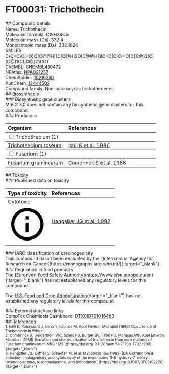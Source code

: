 
# FT00031: Trichothecin
<div class="molecule_image" style="float:left">
<img data-smiles= C/C=C\C(=O)O[C@@H]1C[C@H]2O[C@@H]3C=C(C)C(=O)C[C@]3(C)[C@]1(C)[C@]21CO1 data-smiles-options="{ 'width': 350, 'height': 350 }" />
</div>
## Compound details
<div style="overflow:hidden">
Name: Trichothecin<br>
Molecular formula: C19H24O5<br>
Molecular mass (Da): 332.4<br>
Monoisotopic mass (Da): 332.1624<br>
<div class="break_all">
SMILES: C/C=C\C(=O)O[C@@H]1C[C@H]2O[C@@H]3C=C(C)C(=O)C[C@]3(C)[C@]1(C)[C@]21CO1<br>
</div>
        ChEMBL: <a href=https://www.ebi.ac.uk/chembl/compound_report_card/CHEMBL480472 target="_blank">CHEMBL480472</a><br>
        NPAtlas: <a href=https://www.npatlas.org/explore/compounds/NPA021237 target="_blank">NPA021237</a><br>
        ChemSpider: <a href=https://www.chemspider.com/Chemical-Structure.10216230.html target="_blank">10216230</a><br>
        PubChem: <a href=https://pubchem.ncbi.nlm.nih.gov/compound/12444502 target="_blank">12444502</a><br>
    Compound family: Non-macrocyclic trichothecenes<br>
</div>

<div markdown="block" class="section">
## Biosynthesis
<div markdown="block" class="subsection">
### Biosynthetic gene clusters
<div markdown="block" class="indented_block">
MIBiG 3.0 does not contain any biosynthetic gene clusters for this compound.
</div>
</div>

<div markdown="block" class="subsection">
### Producers
<table>
<thead>
<tr>
<th style="text-align: left;" role="columnheader" width="40%" data-sort-default>Organism</th>
<th style="text-align: left;" role="columnheader" width="60%">References</th>
</tr>
</thead>
        <tbody class="header">
        <tr>
        <td style="text-align: left;" colspan="2">
        <input type="checkbox" data-toggle="toggle" id=Trichothecium>
        <label for=Trichothecium>Trichothecium (1)</label>
        </td>
        </tr>
        </tbody>
        <tbody class="hide">
                <tr>
                <td style="text-align: left;"><a href="https://www.ncbi.nlm.nih.gov/Taxonomy/Browser/wwwtax.cgi?mode=Info&id=47278" target="_blank">Trichothecium roseum</a></td>
                <td style="text-align: left;"><a href="#REF00046">Ishii K et al. 1986</a></td>
                </tr>
        </tbody>
        <tbody class="header">
        <tr>
        <td style="text-align: left;" colspan="2">
        <input type="checkbox" data-toggle="toggle" id=Fusarium>
        <label for=Fusarium>Fusarium (1)</label>
        </td>
        </tr>
        </tbody>
        <tbody class="hide">
                <tr>
                <td style="text-align: left;"><a href="https://www.ncbi.nlm.nih.gov/Taxonomy/Browser/wwwtax.cgi?mode=Info&id=5518" target="_blank">Fusarium graminearum</a></td>
                <td style="text-align: left;"><a href="#REF00047">Combrinck S et al. 1988</a></td>
                </tr>
        </tbody>
</table>
</div>
</div>

<div markdown="block" class="section">
## Toxicity
<div markdown="block" class="subsection">
### Published data on toxicity
<table>
<thead>
<tr>
<th style="text-align: left;" role="columnheader" width="40%" data-sort-default>Type of toxicity</th>
<th style="text-align: left;" role="columnheader" width="60%">References</th>
</tr>
</thead>
<tbody>
<tr>
<td style="text-align: left;">Cytotoxic <span class="twemoji" title="Toxic to cells"><svg xmlns="http://www.w3.org/2000/svg" viewBox="0 0 24 24"><path d="M11 9h2V7h-2m1 13c-4.41 0-8-3.59-8-8s3.59-8 8-8 8 3.59 8 8-3.59 8-8 8m0-18A10 10 0 0 0 2 12a10 10 0 0 0 10 10 10 10 0 0 0 10-10A10 10 0 0 0 12 2m-1 15h2v-6h-2v6Z"></path></svg></span></td>
<td style="text-align: left;"><a href="#REF00048">Hengstler JG et al. 1992</a></td>
</tr>
</tbody>
</table>
</div>

<div markdown="block" class="subsection">
### IARC classification of carcinogenicity
<div markdown="block" class="indented_block">
This compound hasn't been evaluated by the [International Agency for Research on Cancer](https://monographs.iarc.who.int/){:target="_blank"}.<br>
</div>
</div>

<div markdown="block" class="subsection">
### Regulation in food products
<div markdown="block" class="indented_block">
The [European Food Safety Authority](https://www.efsa.europa.eu/en){:target="_blank"} has not established any regulatory levels for this compound. <br>

The [U.S. Food and Drug Administration](https://www.fda.gov/){:target="_blank"} has not established any regulatory levels for this compound. <br>

</div>
</div>

<div markdown="block" class="subsection">
### External database links
<div markdown="block" class="indented_block">
CompTox Chemicals Dashboard: <a href=https://comptox.epa.gov/dashboard/chemical/details/DTXCID701016483 target="_blank">DTXCID701016483</a><br>
</div>
</div>
</div>

<div markdown="block" class="section">
## References
<div markdown="block" style="font-size: smaller;">
<span id=REF00046>
1. Ishii K, Kobayashi J, Ueno Y, Ichinoe M, Appl Environ Microbiol (1986) Occurrence of Trichothecin in Wheat.<br>
</span>

<span id=REF00047>
2. Combrinck S, Gelderblom WC, Spies HS, Burger BV, Thiel PG, Marasas WF, Appl Environ Microbiol (1988) [Isolation and characterization of trichothecin from corn cultures of Fusarium graminearum MRC 1125.](https://doi.org/10.1128/aem.54.7.1700-1702.1988){:target="_blank"}<br>
</span>

<span id=REF00048>
3. Hengstler JG, Löffler S, Schaefer M, et al, Mycotoxin Res (1992) [DNA strand break induction, mutagenicity, and cytotoxicity of the mycotoxins 11-β-hydroxy-7-deoxy-rosenonolactone, rosenonolactone, and trichothecin.](https://doi.org/10.1007/BF03192220){:target="_blank"}<br>
</span>

</div>
</div>

<script type="text/javascript" src="https://unpkg.com/smiles-drawer@2.0.1/dist/smiles-drawer.min.js"></script>
<script>
    SmiDrawer.apply();
</script>